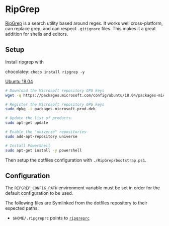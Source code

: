 # RipGrep

[RipGrep](https://github.com/BurntSushi/ripgrep/) is a search utility based
around regex. It works well cross-platform, can replace grep, and can respect
`.gitignore` files. This makes it a great addition for shells and editors.

## Setup

Install ripgrep with

chocolatey: `choco install ripgrep -y`

[Ubuntu 18.04](https://docs.microsoft.com/en-us/powershell/scripting/install/installing-powershell-core-on-linux?view=powershell-7#ubuntu-1804)

```bash
# Download the Microsoft repository GPG keys
wget -q https://packages.microsoft.com/config/ubuntu/18.04/packages-microsoft-prod.deb

# Register the Microsoft repository GPG keys
sudo dpkg -i packages-microsoft-prod.deb

# Update the list of products
sudo apt-get update

# Enable the "universe" repositories
sudo add-apt-repository universe

# Install PowerShell
sudo apt-get install -y powershell
```

Then setup the dotfiles configuration with `./RipGrep/bootstrap.ps1`.

## Configuration

The `RIPGREP_CONFIG_PATH` environment variable must be set in order for the
default configuration to be used.

The following files are Symlinked from the dotfiles repository to their expected
paths.

- `$HOME/.ripgreprc` points to [`ripgreprc`](./ripgreprc)
